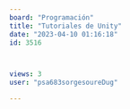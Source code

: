 ```yaml
---
board: "Programación"
title: "Tutoriales de Unity"
date: "2023-04-10 01:16:18"
id: 3516



views: 3
user: "psa683sorgesoureDug"

---
```

